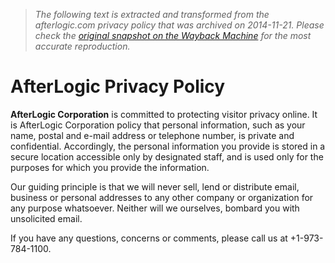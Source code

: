 > *The following text is extracted and transformed from the afterlogic.com privacy policy that was archived on 2014-11-21. Please check the [original snapshot on the Wayback Machine](https://web.archive.org/web/20141121143137id_/http%3A//www.afterlogic.com/privacy-policy) for the most accurate reproduction.*

# AfterLogic Privacy Policy

**AfterLogic Corporation** is committed to protecting visitor privacy online. It is AfterLogic Corporation policy that personal information, such as your name, postal and e-mail address or telephone number, is private and confidential. Accordingly, the personal information you provide is stored in a secure location accessible only by designated staff, and is used only for the purposes for which you provide the information.

Our guiding principle is that we will never sell, lend or distribute email, business or personal addresses to any other company or organization for any purpose whatsoever. Neither will we ourselves, bombard you with unsolicited email.

If you have any questions, concerns or comments, please call us at +1-973-784-1100.
